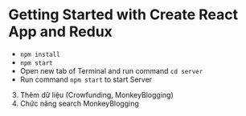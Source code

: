 # Getting Started with Create React App and Redux

- `npm install`
- `npm start`
- Open new tab of Terminal and run command `cd server`
- Run command `npm start` to start Server

<!--  -->

<!-- 1. Fix scroll top // OK -->

<!-- 2. Reponsive payment, loading btn, header sticky, -->
<!-- 3. Thêm modal thông báo thanh toán thành công -->

3. Thêm dữ liệu (Crowfunding, MonkeyBlogging)
4. Chức năng search MonkeyBlogging
